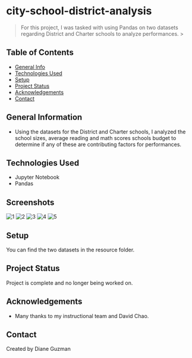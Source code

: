 # city-school-district-analysis
> For this project, I was tasked with using Pandas on two datasets regarding District and Charter schools to analyze
performances. >

## Table of Contents
* [General Info](#general-information)
* [Technologies Used](#technologies-used)
* [Setup](#setup)
* [Project Status](#project-status)
* [Acknowledgements](#acknowledgements)
* [Contact](#contact)


## General Information
- Using the datasets for the District and Charter schools, I analyzed the school sizes, average reading and math scores
schools budget to determine if any of these are contributing factors for performances.


## Technologies Used
- Jupyter Notebook
- Pandas


## Screenshots
![1](https://user-images.githubusercontent.com/117790100/236305428-005a4a0a-1181-4532-90ac-38c617643f8a.png)
![2](https://user-images.githubusercontent.com/117790100/236305431-98ad6a4d-9e62-47c7-a804-419f7d4f697e.png)
![3](https://user-images.githubusercontent.com/117790100/236305432-d77115d9-f272-48cc-bbff-ee65db613590.png)
![4](https://user-images.githubusercontent.com/117790100/236305433-6a64bae4-1eaf-4a8e-96f2-1938923e92ed.png)
![5](https://user-images.githubusercontent.com/117790100/236305435-f44133a6-10ff-4322-8595-0a67fcc43de9.png)


## Setup
You can find the two datasets in the resource folder.


## Project Status
Project is complete and no longer being worked on.


## Acknowledgements
- Many thanks to my instructional team and David Chao.


## Contact
Created by Diane Guzman

